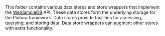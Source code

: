 This folder contains various data stores and store wrappers that implement 
the [WebSimpleDB](http://www.w3.org/TR/WebSimpleDB/) API. These data 
stores form the underlying storage for the Pintura framework. Data stores provide
facilities for accessing, querying, and storing data. Data store wrappers can augment
other stores with extra functionality. 
